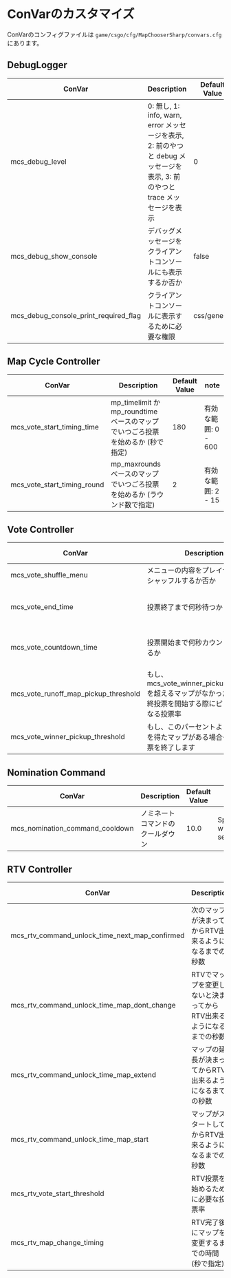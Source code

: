 ﻿# ConVarのカスタマイズ

ConVarのコンフィグファイルは `game/csgo/cfg/MapChooserSharp/convars.cfg` にあります。

## DebugLogger

| ConVar                                | Description                                                                             | Default Value | note |
|---------------------------------------|-----------------------------------------------------------------------------------------|---------------|------|
| mcs_debug_level                       | 0: 無し, 1: info, warn, error メッセージを表示, 2: 前のやつと debug メッセージを表示, 3: 前のやつと trace メッセージを表示  | 0             |      |
| mcs_debug_show_console                | デバッグメッセージをクライアントコンソールにも表示するか否か                                                          | false         |      |
| mcs_debug_console_print_required_flag | クライアントコンソールに表示するために必要な権限                                                                | css/generic   |      |


## Map Cycle Controller

| ConVar                       | Description                                            | Default Value | note                    |
|------------------------------|--------------------------------------------------------|---------------|-------------------------|
| mcs_vote_start_timing_time   | mp_timelimit か mp_roundtime ベースのマップでいつごろ投票を始めるか (秒で指定) | 180           | 有効な範囲: 0 - 600          |
| mcs_vote_start_timing_round  | mp_maxrounds ベースのマップでいつごろ投票を始めるか (ラウンド数で指定)            | 2             | 有効な範囲: 2 - 15           |

## Vote Controller

| ConVar                               | Description                                                              | Default Value | note                                |
|--------------------------------------|--------------------------------------------------------------------------|---------------|-------------------------------------|
| mcs_vote_shuffle_menu                | メニューの内容をプレイヤーごとにシャッフルするか否か                                               | false         |                                     |
| mcs_vote_end_time                    | 投票終了まで何秒待つか                                                              | 15.0          | 有効な範囲: 5.0 - 120.0 seconds          |
| mcs_vote_countdown_time              | 投票開始まで何秒カウントダウンするか                                                       | 13            | 有効な範囲: 0 - 120 seconds              |
| mcs_vote_runoff_map_pickup_threshold | もし、mcs_vote_winner_pickup_thresholdを超えるマップがなかった場合、最終投票を開始する際にピック対象になる投票率 | 0.3           | 有効な範囲: 0.0 - 1.0                    |
| mcs_vote_winner_pickup_threshold     | もし、このパーセントより高い投票を得たマップがある場合そのまま投票を終了します                                  | 0.7           | 有効な範囲: 0.0 - 1.0                    |

## Nomination Command

| ConVar                           | Description      | Default Value  | note                 |
|----------------------------------|------------------|----------------|----------------------|
| mcs_nomination_command_cooldown  | ノミネートコマンドのクールダウン | 10.0           | Specify with seconds |

## RTV Controller

| ConVar                                         | Description                          | Default Value | note                         |
|------------------------------------------------|--------------------------------------|---------------|------------------------------|
| mcs_rtv_command_unlock_time_next_map_confirmed | 次のマップが決まってからRTV出来るようになるまでの秒数         | 60.0          | 有効な範囲: 0.0 - 1200.0          |
| mcs_rtv_command_unlock_time_map_dont_change    | RTVでマップを変更しないと決まってからRTV出来るようになるまでの秒数 | 240.0         | 有効な範囲: 0.0 - 1200.0          |
| mcs_rtv_command_unlock_time_map_extend         | マップの延長が決まってからRTV出来るようになるまでの秒数        | 120.0         | 有効な範囲: 0.0 - 1200.0          |
| mcs_rtv_command_unlock_time_map_start          | マップがスタートしてからRTV出来るようになるまでの秒数         | 300.0         | 有効な範囲: 0.0 - 1200.0          |
| mcs_rtv_vote_start_threshold                   | RTV投票を始めるために必要な投票率                   | 0.5           | 有効な範囲: 0.0 - 1.0             |
| mcs_rtv_map_change_timing                      | RTV完了後にマップを変更するまでの時間 (秒で指定)          | 3.0           | 有効な範囲: 0.0 - 60.0            |